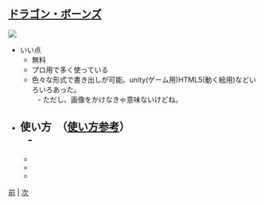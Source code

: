 ## [ドラゴン・ボーンズ](http://dragonbones.com/en/index.html)

![](https://raw.githubusercontent.com/175B005/weekreport3/master/dorgon.png)

- いい点  
    - 無料  
    - プロ用で多く使っている  
    - 色々な形式で書き出しが可能。unity(ゲーム用)HTML5(動く絵用)などいろいろあった。  
    - ただし、画像をかけなきゃ意味ないけどね。
- 使い方　（[使い方参考](http://dragonbones.effecthub.com/DBGettingStarted_V2.0_ja.html)）  
    - 
    - 
    - 
    - 
    - 
    

[前](https://github.com/175B005/weekreport2) | [次](https://github.com/175B005/weekreport4)
